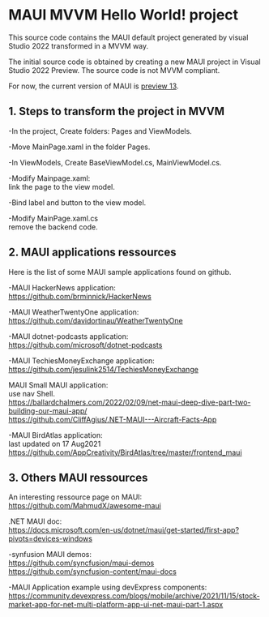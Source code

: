 # MAUI MVVM Hello World! project
This source code contains the MAUI default project generated by visual Studio 2022 transformed in a MVVM way.

The initial source code is obtained by creating a new MAUI project in Visual Studio 2022 Preview. 
The source code is not MVVM compliant.

For now, the current version of MAUI is [preview 13](https://devblogs.microsoft.com/dotnet/announcing-net-maui-preview-13/). 

## 1. Steps to transform the project in MVVM

-In the project, Create folders: Pages and ViewModels.

-Move MainPage.xaml in the folder Pages.

-In ViewModels, Create BaseViewModel.cs, MainViewModel.cs.

-Modify Mainpage.xaml:<br>
link the page to the view model.

-Bind label and button to the view model.

-Modify MainPage.xaml.cs<br>
remove the backend code.


## 2. MAUI applications ressources

Here is the list of some MAUI sample applications found on github.

-MAUI HackerNews application:<br>
https://github.com/brminnick/HackerNews

-MAUI WeatherTwentyOne application:<br>
https://github.com/davidortinau/WeatherTwentyOne

-MAUI dotnet-podcasts application:<br>
https://github.com/microsoft/dotnet-podcasts

-MAUI TechiesMoneyExchange application:<br>
https://github.com/jesulink2514/TechiesMoneyExchange

MAUI Small MAUI application:<br>
use nav Shell.<br>
https://ballardchalmers.com/2022/02/09/net-maui-deep-dive-part-two-building-our-maui-app/<br>
https://github.com/CliffAgius/.NET-MAUI---Aircraft-Facts-App


-MAUI BirdAtlas application:<br>
last updated on 17 Aug2021<br>
https://github.com/AppCreativity/BirdAtlas/tree/master/frontend_maui

## 3. Others MAUI ressources

An interesting ressource page on MAUI:<br>
https://github.com/MahmudX/awesome-maui

.NET MAUI doc:<br>
https://docs.microsoft.com/en-us/dotnet/maui/get-started/first-app?pivots=devices-windows

-synfusion MAUI demos:<br>
https://github.com/syncfusion/maui-demos<br>
https://github.com/syncfusion-content/maui-docs

-MAUI Application example using devExpress components:<br>
https://community.devexpress.com/blogs/mobile/archive/2021/11/15/stock-market-app-for-net-multi-platform-app-ui-net-maui-part-1.aspx
